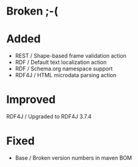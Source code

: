 # Broken ;-(

# Added

- REST / Shape-based frame validation action
- RDF / Default text localization action
- RDF / Schema.org namespace support
- RDF4J / HTML microdata parsing action

# Improved

RDF4J / Upgraded to RDF4J 3.7.4

# Fixed

- Base / Broken version numbers in maven BOM
